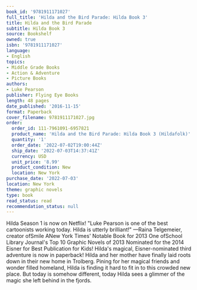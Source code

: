 ```yaml
---
book_id: '9781911171027'
full_title: 'Hilda and the Bird Parade: Hilda Book 3'
title: Hilda and the Bird Parade
subtitle: Hilda Book 3
source: Bookshelf
owned: true
isbn: '9781911171027'
language:
- English
topics:
- Middle Grade Books
- Action & Adventure
- Picture Books
authors:
- Luke Pearson
publisher: Flying Eye Books
length: 48 pages
date_published: '2016-11-15'
format: Paperback
cover_filename: 9781911171027.jpg
order:
  order_id: 111-7961091-6957821
  product_name: 'Hilda and the Bird Parade: Hilda Book 3 (Hildafolk)'
  quantity: '1'
  order_date: '2022-07-02T19:00:44Z'
  ship_date: '2022-07-03T14:37:41Z'
  currency: USD
  unit_price: '8.99'
  product_condition: New
  location: New York
purchase_date: '2022-07-03'
location: New York
theme: graphic novels
type: book
read_status: read
recommendation_status: null
---
```

Hilda Season 1 is now on Netflix!
"Luke Pearson is one of the best cartoonists working today. Hilda is utterly brilliant!"
—Raina Telgemeier, creator ofSmile
ANew York Times' Notable Book for 2013
One ofSchool Library Journal's Top 10 Graphic Novels of 2013
Nominated for the 2014 Eisner for Best Publication for Kids!
Hilda's magical, Eisner-nominated third adventure is now in paperback!
Hilda and her mother have finally laid roots down in their new home in Trolberg. Pining for her magical friends and wonder filled homeland, Hilda is finding it hard to fit in to this crowded new place. But today is somehow different, today Hilda sees a glimmer of the magic she left behind in the fjords.
